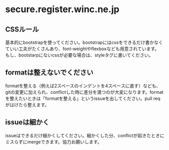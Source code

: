 # secure.register.winc.ne.jp

## CSSルール
基本的にbootstrapを使ってください。bootstrapにはcssをできるだけ書かなくていい工夫がたくさんあり、font-weightやflexboxなども用意されています。
もし、bootstarpにないcssが必要な場合は、styleタグに書いてください。

## formatは整えないでください
formatを整える（例えば2スペースのインデントを4スペースに直す）なども、gitの変更に加えられ、conflictした時に差分を満つのが大変になります。formatを整えたいときは「formatを整える」というissueを出してください。pull reqがはけたら整えます。

## issueは細かく
issueはできるだけ細かくしてください。細かくした分、conflictが起きたときにミスらずにmergeできます。協力お願いします。
